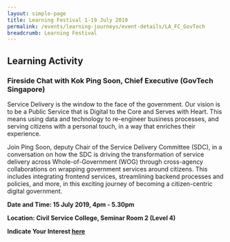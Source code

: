 ```yaml
---
layout: simple-page
title: Learning Festival 1-19 July 2019
permalink: /events/learning-journeys/event-details/LA_FC_GovTech
breadcrumb: Learning Festival
---
```


## Learning Activity
### Fireside Chat with Kok Ping Soon, Chief Executive (GovTech Singapore)

Service Delivery is the window to the face of the government. Our vision is to be a Public Service that is Digital to the Core and Serves with Heart. This means using data and technology to re-engineer business processes, and serving citizens with a personal touch, in a way that enriches their experience. 

Join Ping Soon, deputy Chair of the Service Delivery Committee (SDC), in a conversation on how the SDC is driving the transformation of service delivery across Whole-of-Government (WOG) through cross-agency collaborations on wrapping government services around citizens. This includes integrating frontend services, streamlining backend processes and policies, and more, in this exciting journey of becoming a citizen-centric digital government.

**Date and Time: 15 July 2019, 4pm - 5.30pm** 

**Location: Civil Service College, Seminar Room 2 (Level 4)** 

**Indicate Your Interest [here](https://www.eventbrite.sg/e/psw-2019-fireside-chat-series-chat-with-ce-kok-ping-soon-tickets-61285176613)** 

